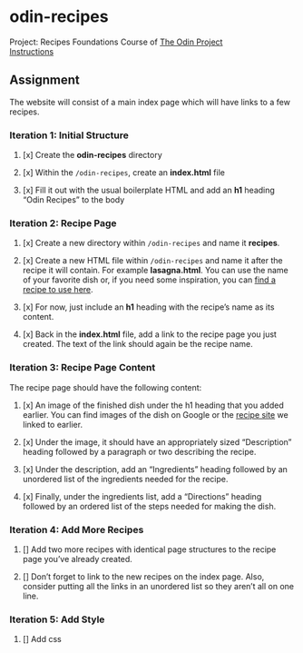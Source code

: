 # odin-recipes

Project: Recipes
Foundations Course of [The Odin Project](https://theodinproject.com)  
[Instructions](https://theodinproject.com/lessons/foundations-recipes)

## Assignment

The website will consist of a main index page which will have links to a few recipes.

### Iteration 1: Initial Structure

1. [x] Create the **odin-recipes** directory

1. [x] Within the `/odin-recipes`, create an **index.html** file

1. [x] Fill it out with the usual boilerplate HTML and add an **h1** heading “Odin Recipes” to the body

### Iteration 2: Recipe Page

1. [x] Create a new directory within `/odin-recipes` and name it **recipes**.

1. [x] Create a new HTML file within `/odin-recipes` and name it after the recipe it will contain. For example **lasagna.html**. You can use the name of your favorite dish or, if you need some inspiration, you can [find a recipe to use here](https://www.allrecipes.com/).

1. [x] For now, just include an **h1** heading with the recipe’s name as its content.

1. [x] Back in the **index.html** file, add a link to the recipe page you just created. The text of the link should again be the recipe name.

### Iteration 3: Recipe Page Content

The recipe page should have the following content:

1. [x] An image of the finished dish under the h1 heading that you added earlier. You can find images of the dish on Google or the [recipe site](https://www.allrecipes.com/) we linked to earlier.

1. [x] Under the image, it should have an appropriately sized “Description” heading followed by a paragraph or two describing the recipe.

1. [x] Under the description, add an “Ingredients” heading followed by an unordered list of the ingredients needed for the recipe.

1. [x] Finally, under the ingredients list, add a “Directions” heading followed by an ordered list of the steps needed for making the dish.

### Iteration 4: Add More Recipes

1. [] Add two more recipes with identical page structures to the recipe page you’ve already created.

1. [] Don’t forget to link to the new recipes on the index page. Also, consider putting all the links in an unordered list so they aren’t all on one line.

### Iteration 5: Add Style

1. [] Add css
